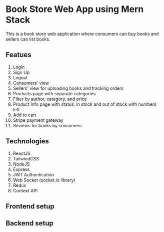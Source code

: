 # Book Store Web App using Mern Stack
This is a book store web application where consumers can buy books and sellers can list books.

## Featues
1. Login
2. Sign Up
3. Logout
4. Consumers' view
5. Sellers' view for uploading books and tracking orders
3. Products page with separate categories
4. Filter by author, category, and price
4. Product Info page with status: in stock and out of stock with numbers left
5. Add to cart
6. Stripe payment gateway
7. Reviews for books by consumers

## Technologies
1. ReactJS
2. TailwindCSS
3. NodeJS
4. Express
5. JWT Authentication
6. Web Socket (socket.io library)
7. Redux
8. Context API

## Frontend setup


## Backend setup

